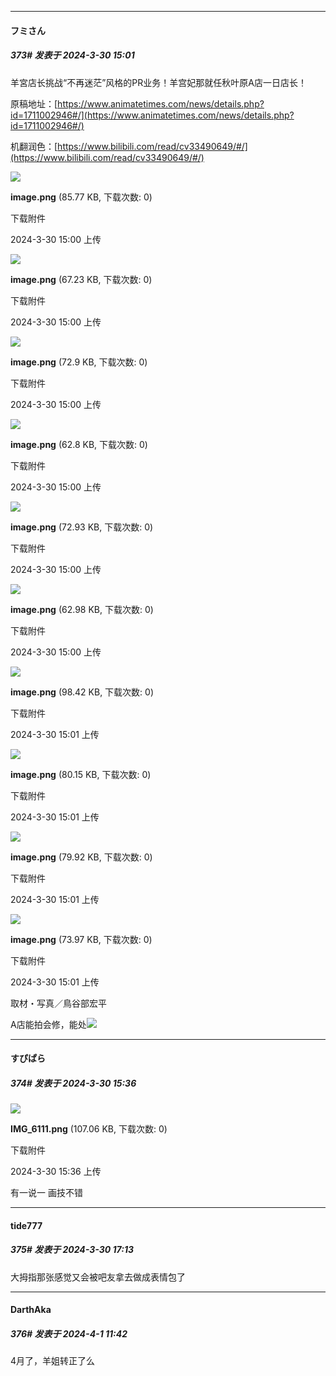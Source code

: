 ﻿
*****

####  フミさん  
##### 373#       发表于 2024-3-30 15:01

羊宮店长挑战“不再迷茫”风格的PR业务！羊宫妃那就任秋叶原A店一日店长！

原稿地址：[https://www.animatetimes.com/news/details.php?id=1711002946#/](https://www.animatetimes.com/news/details.php?id=1711002946#/)

机翻润色：[https://www.bilibili.com/read/cv33490649/#/](https://www.bilibili.com/read/cv33490649/#/)

<img src="https://img.saraba1st.com/forum/202403/30/150004g8rlflfzyjlcfi5c.png" referrerpolicy="no-referrer">

<strong>image.png</strong> (85.77 KB, 下载次数: 0)

下载附件

2024-3-30 15:00 上传

<img src="https://img.saraba1st.com/forum/202403/30/150030dx82tt8lt35hztzb.png" referrerpolicy="no-referrer">

<strong>image.png</strong> (67.23 KB, 下载次数: 0)

下载附件

2024-3-30 15:00 上传

<img src="https://img.saraba1st.com/forum/202403/30/150036sjksbz79u77vi63n.png" referrerpolicy="no-referrer">

<strong>image.png</strong> (72.9 KB, 下载次数: 0)

下载附件

2024-3-30 15:00 上传

<img src="https://img.saraba1st.com/forum/202403/30/150042lknlo9ljj0l9jtw9.png" referrerpolicy="no-referrer">

<strong>image.png</strong> (62.8 KB, 下载次数: 0)

下载附件

2024-3-30 15:00 上传

<img src="https://img.saraba1st.com/forum/202403/30/150047gnd88qdxdngndyg8.png" referrerpolicy="no-referrer">

<strong>image.png</strong> (72.93 KB, 下载次数: 0)

下载附件

2024-3-30 15:00 上传

<img src="https://img.saraba1st.com/forum/202403/30/150053sfhqe18rfs0g0ir8.png" referrerpolicy="no-referrer">

<strong>image.png</strong> (62.98 KB, 下载次数: 0)

下载附件

2024-3-30 15:00 上传

<img src="https://img.saraba1st.com/forum/202403/30/150104a3tyo43qo2m2r4m9.png" referrerpolicy="no-referrer">

<strong>image.png</strong> (98.42 KB, 下载次数: 0)

下载附件

2024-3-30 15:01 上传

<img src="https://img.saraba1st.com/forum/202403/30/150109z2gaj7x3gjagum24.png" referrerpolicy="no-referrer">

<strong>image.png</strong> (80.15 KB, 下载次数: 0)

下载附件

2024-3-30 15:01 上传

<img src="https://img.saraba1st.com/forum/202403/30/150118wmr1mpyy1k1rjpmb.png" referrerpolicy="no-referrer">

<strong>image.png</strong> (79.92 KB, 下载次数: 0)

下载附件

2024-3-30 15:01 上传

<img src="https://img.saraba1st.com/forum/202403/30/150124mwyxxspw572259wb.png" referrerpolicy="no-referrer">

<strong>image.png</strong> (73.97 KB, 下载次数: 0)

下载附件

2024-3-30 15:01 上传

取材・写真／鳥谷部宏平

A店能拍会修，能处<img src="https://static.saraba1st.com/image/smiley/animal2017/008.png" referrerpolicy="no-referrer">


*****

####  すぴぱら  
##### 374#       发表于 2024-3-30 15:36

<img src="https://img.saraba1st.com/forum/202403/30/153604ywz5we27w29l3ld9.png" referrerpolicy="no-referrer">

<strong>IMG_6111.png</strong> (107.06 KB, 下载次数: 0)

下载附件

2024-3-30 15:36 上传

有一说一 画技不错


*****

####  tide777  
##### 375#       发表于 2024-3-30 17:13

大拇指那张感觉又会被吧友拿去做成表情包了


*****

####  DarthAka  
##### 376#       发表于 2024-4-1 11:42

4月了，羊姐转正了么

